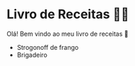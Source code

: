 # Livro de Receitas :man_cook:

Olá! Bem vindo ao meu livro de receitas :wave:

- Strogonoff de frango
- Brigadeiro
